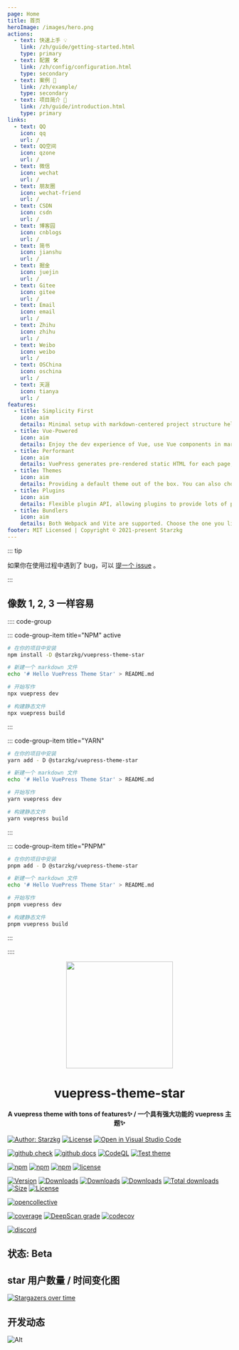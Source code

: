 ```yaml
---
page: Home
title: 首页
heroImage: /images/hero.png
actions:
  - text: 快速上手 💡
    link: /zh/guide/getting-started.html
    type: primary
  - text: 配置 🛠
    link: /zh/config/configuration.html
    type: secondary
  - text: 案例 🧩
    link: /zh/example/
    type: secondary
  - text: 项目简介 🚀
    link: /zh/guide/introduction.html
    type: primary
links:
  - text: QQ
    icon: qq
    url: /
  - text: QQ空间
    icon: qzone
    url: /
  - text: 微信
    icon: wechat
    url: /
  - text: 朋友圈
    icon: wechat-friend
    url: /
  - text: CSDN
    icon: csdn
    url: /
  - text: 博客园
    icon: cnblogs
    url: /
  - text: 简书
    icon: jianshu
    url: /
  - text: 掘金
    icon: juejin
    url: /
  - text: Gitee
    icon: gitee
    url: /
  - text: Email
    icon: email
    url: /
  - text: Zhihu
    icon: zhihu
    url: /
  - text: Weibo
    icon: weibo
    url: /
  - text: OSChina
    icon: oschina
    url: /
  - text: 天涯
    icon: tianya
    url: /
features:
  - title: Simplicity First
    icon: aim
    details: Minimal setup with markdown-centered project structure helps you focus on writing.
  - title: Vue-Powered
    icon: aim
    details: Enjoy the dev experience of Vue, use Vue components in markdown, and develop custom themes with Vue.
  - title: Performant
    icon: aim
    details: VuePress generates pre-rendered static HTML for each page, and runs as an SPA once a page is loaded.
  - title: Themes
    icon: aim
    details: Providing a default theme out of the box. You can also choose a community theme or create your own one.
  - title: Plugins
    icon: aim
    details: Flexible plugin API, allowing plugins to provide lots of plug-and-play features for your site.
  - title: Bundlers
    icon: aim
    details: Both Webpack and Vite are supported. Choose the one you like!
footer: MIT Licensed | Copyright © 2021-present Starzkg
---
```


::: tip

如果你在使用过程中遇到了 bug，可以 [提一个 issue](https://github.com/vuepress-star/vuepress-theme-star/issues) 。

:::

## 像数 1, 2, 3 一样容易

:::: code-group

::: code-group-item title="NPM" active

```bash
# 在你的项目中安装
npm install -D @starzkg/vuepress-theme-star

# 新建一个 markdown 文件
echo '# Hello VuePress Theme Star' > README.md

# 开始写作
npx vuepress dev

# 构建静态文件
npx vuepress build
```

:::

::: code-group-item title="YARN"

```bash
# 在你的项目中安装
yarn add - D @starzkg/vuepress-theme-star

# 新建一个 markdown 文件
echo '# Hello VuePress Theme Star' > README.md

# 开始写作
yarn vuepress dev

# 构建静态文件
yarn vuepress build
```

:::

::: code-group-item title="PNPM"

```bash
# 在你的项目中安装
pnpm add - D @starzkg/vuepress-theme-star

# 新建一个 markdown 文件
echo '# Hello VuePress Theme Star' > README.md

# 开始写作
pnpm vuepress dev

# 构建静态文件
pnpm vuepress build
```

:::

:::: 

<!-- markdownlint-disable -->
<p align="center">
  <img width="240" src="https://vuepress-star.shentuzhigang.cn/images/hero.png" style="text-align: center;"/>
</p>
<h1 align="center">vuepress-theme-star</h1>
<h4 align="center">A vuepress theme with tons of features✨ / 一个具有强大功能的 vuepress 主题✨</h4>

[![Author: Starzkg](https://img.shields.io/badge/Author-Starzkg-blue.svg?style=for-the-badge)](https://shentuzhigang.cn)
[![License](https://img.shields.io/npm/l/@starzkg/vuepress-theme-star.svg?style=for-the-badge)](https://github.com/vuepress-star/vuepress-theme-star/blob/main/LICENSE)
[![Open in Visual Studio Code](https://img.shields.io/badge/-open%20in%20vscode-blue?style=for-the-badge&logo=visualstudiocode)](https://open.vscode.dev/vuepress-star/vuepress-theme-star)

<!-- markdownlint-restore -->

[![github check](https://github.com/vuepress-star/vuepress-theme-star/workflows/check/badge.svg)](https://github.com/vuepress-star/vuepress-theme-star/actions?query=workflow%3Acheck)
[![github docs](https://github.com/vuepress-star/vuepress-theme-star/workflows/docs/badge.svg)](https://github.com/vuepress-star/vuepress-theme-star/actions?query=workflow%3Adocs)
[![CodeQL](https://github.com/vuepress-star/vuepress-theme-star/actions/workflows/codeql-analysis.yml/badge.svg)](https://github.com/vuepress-star/vuepress-theme-star/actions?query=workflow%3Acodeql-analysis)
[![Test theme](https://github.com/vuepress-theme-star/vuepress-theme-star/actions/workflows/test.yml/badge.svg)](https://github.com/vuepress-star/vuepress-theme-star/actions?query=workflow%3Atest)

[![npm](https://badgen.net/npm/v/@starzkg/vuepress-theme-star)](https://www.npmjs.com/package/@starzkg/vuepress-theme-star)
[![npm](https://badgen.net/npm/v/@starzkg/vuepress-theme-star/beta)](https://www.npmjs.com/package/@starzkg/vuepress-theme-star)
[![npm](https://badgen.net/npm/v/@starzkg/vuepress-theme-star/next)](https://www.npmjs.com/package/@starzkg/vuepress-theme-star)
[![license](https://badgen.net/npm/license/@starzkg/vuepress-theme-star)](https://github.com/vuepress-star/vuepress-theme-star/blob/main/LICENSE)

[![Version](https://img.shields.io/npm/v/@starzkg/vuepress-theme-star.svg?style=flat-square&logo=npm)](https://www.npmjs.com/package/@starzkg/vuepress-theme-star)
[![Downloads](https://img.shields.io/npm/dw/@starzkg/vuepress-theme-star.svg?style=flat-square&logo=npm)](https://www.npmjs.com/package/@starzkg/vuepress-theme-star)
[![Downloads](https://img.shields.io/npm/dm/@starzkg/vuepress-theme-star.svg?style=flat-square&logo=npm)](https://www.npmjs.com/package/@starzkg/vuepress-theme-star)
[![Downloads](https://img.shields.io/npm/dy/@starzkg/vuepress-theme-star.svg?style=flat-square&logo=npm)](https://www.npmjs.com/package/@starzkg/vuepress-theme-star)
[![Total downloads](https://img.shields.io/npm/dt/@starzkg/vuepress-theme-star?style=flat-square&logo=npm)](https://www.npmjs.com/package/@starzkg/vuepress-theme-star)
[![Size](https://img.shields.io/bundlephobia/min/@starzkg/vuepress-theme-star?style=flat-square&logo=npm)](https://www.npmjs.com/package/@starzkg/vuepress-theme-star)
[![License](https://img.shields.io/npm/l/@starzkg/vuepress-theme-star.svg?style=flat-square&logo=npm)](https://github.com/vuepress-star/vuepress-theme-star/blob/main/LICENSE)

[![opencollective](https://opencollective.com/vuepress-theme-star/tiers/badge.svg)](https://opencollective.com/vuepress-theme-star)

[![coverage](https://coveralls.io/repos/github/vuepress-star/vuepress-theme-star/badge.svg?branch=main)](https://coveralls.io/github/vuepress-star/vuepress-theme-star?branch=main)
[![DeepScan grade](https://deepscan.io/api/teams/18998/projects/22333/branches/657689/badge/grade.svg)](https://deepscan.io/dashboard#view=project&tid=18998&pid=22333&bid=657689)
[![codecov](https://codecov.io/gh/vuepress-star/vuepress-theme-star/branch/main/graph/badge.svg?token=TNYMbGlxQ9)](https://codecov.io/gh/vuepress-star/vuepress-theme-star)

[![discord](https://badgen.net/discord/online-members/ptFjefy6H5?icon=discord&label=discord)](https://discord.gg/ptFjefy6H5)

## 状态: Beta

## star 用户数量 / 时间变化图

[![Stargazers over time](https://starchart.cc/vuepress-star/vuepress-theme-star.svg)](https://starchart.cc/vuepress-star/vuepress-theme-star)


## 开发动态
![Alt](https://repobeats.axiom.co/api/embed/2827b1222a806940ade242aea985f0008bf8a7de.svg "Repobeats analytics image")
<Aim/>
